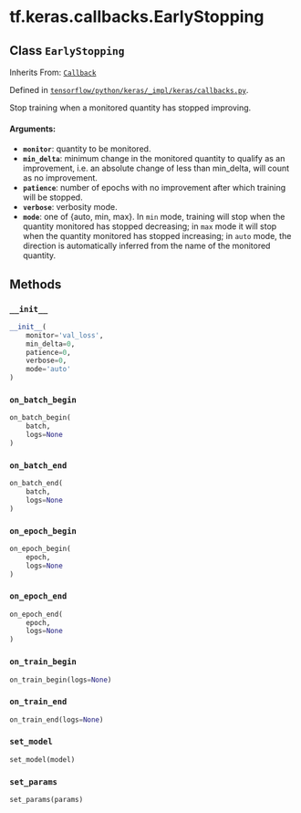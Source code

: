 <div itemscope itemtype="http://developers.google.com/ReferenceObject">
<meta itemprop="name" content="tf.keras.callbacks.EarlyStopping" />
<meta itemprop="property" content="__init__"/>
<meta itemprop="property" content="on_batch_begin"/>
<meta itemprop="property" content="on_batch_end"/>
<meta itemprop="property" content="on_epoch_begin"/>
<meta itemprop="property" content="on_epoch_end"/>
<meta itemprop="property" content="on_train_begin"/>
<meta itemprop="property" content="on_train_end"/>
<meta itemprop="property" content="set_model"/>
<meta itemprop="property" content="set_params"/>
</div>

# tf.keras.callbacks.EarlyStopping

## Class `EarlyStopping`

Inherits From: [`Callback`](../../../tf/keras/callbacks/Callback.md)



Defined in [`tensorflow/python/keras/_impl/keras/callbacks.py`](https://www.tensorflow.org/code/tensorflow/python/keras/_impl/keras/callbacks.py).

Stop training when a monitored quantity has stopped improving.

#### Arguments:

* <b>`monitor`</b>: quantity to be monitored.
* <b>`min_delta`</b>: minimum change in the monitored quantity
        to qualify as an improvement, i.e. an absolute
        change of less than min_delta, will count as no
        improvement.
* <b>`patience`</b>: number of epochs with no improvement
        after which training will be stopped.
* <b>`verbose`</b>: verbosity mode.
* <b>`mode`</b>: one of {auto, min, max}. In `min` mode,
        training will stop when the quantity
        monitored has stopped decreasing; in `max`
        mode it will stop when the quantity
        monitored has stopped increasing; in `auto`
        mode, the direction is automatically inferred
        from the name of the monitored quantity.

## Methods

<h3 id="__init__"><code>__init__</code></h3>

``` python
__init__(
    monitor='val_loss',
    min_delta=0,
    patience=0,
    verbose=0,
    mode='auto'
)
```



<h3 id="on_batch_begin"><code>on_batch_begin</code></h3>

``` python
on_batch_begin(
    batch,
    logs=None
)
```



<h3 id="on_batch_end"><code>on_batch_end</code></h3>

``` python
on_batch_end(
    batch,
    logs=None
)
```



<h3 id="on_epoch_begin"><code>on_epoch_begin</code></h3>

``` python
on_epoch_begin(
    epoch,
    logs=None
)
```



<h3 id="on_epoch_end"><code>on_epoch_end</code></h3>

``` python
on_epoch_end(
    epoch,
    logs=None
)
```



<h3 id="on_train_begin"><code>on_train_begin</code></h3>

``` python
on_train_begin(logs=None)
```



<h3 id="on_train_end"><code>on_train_end</code></h3>

``` python
on_train_end(logs=None)
```



<h3 id="set_model"><code>set_model</code></h3>

``` python
set_model(model)
```



<h3 id="set_params"><code>set_params</code></h3>

``` python
set_params(params)
```





